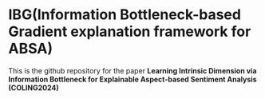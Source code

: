 # IBG(Information Bottleneck-based Gradient explanation framework for ABSA)
This is the github repository for the paper **Learning Intrinsic Dimension via Information Bottleneck for Explainable Aspect-based Sentiment Analysis (COLING2024)**
